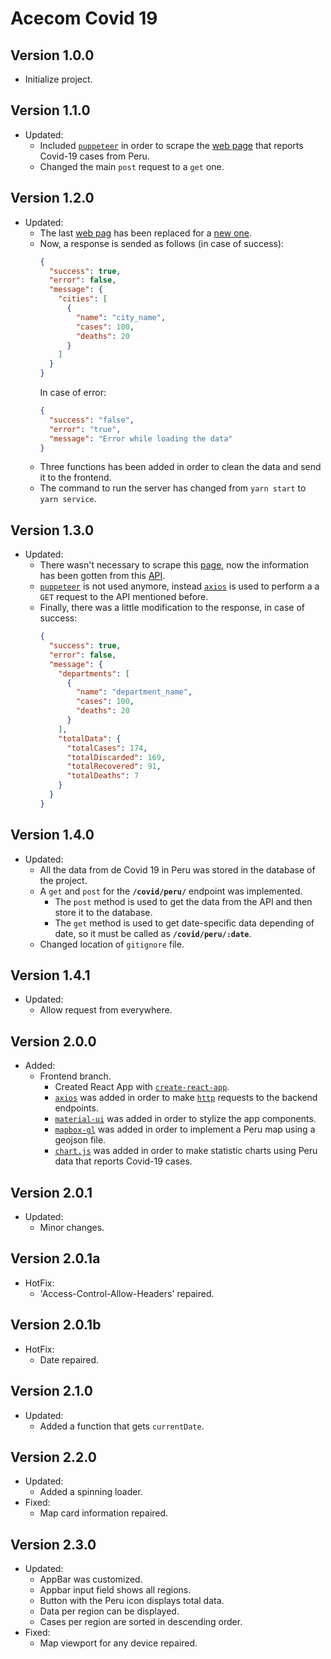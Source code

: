 # Acecom Covid 19

## Version 1.0.0

- Initialize project.

## Version 1.1.0

- Updated:
  - Included [`puppeteer`](https://github.com/puppeteer/puppeteer) in order to scrape the [web page](https://www.worldometers.info/coronavirus/country/peru/) that reports Covid-19 cases from Peru.
  - Changed the main `post` request to a `get` one.

## Version 1.2.0

- Updated:
  - The last [web pag](https://www.worldometers.info/coronavirus/country/peru/) has been replaced for a [new one](https://app.powerbi.com/view?r=eyJrIjoiNGQ2MjA0NzktMTY2NC00NzJmLWE5NGUtODJiZTIwZmY1YzFkIiwidCI6Ijc5MDVjMWZjLTkzM2MtNDUyYS04YjgzLWIyZTU2NDU1ZDE2YSIsImMiOjR9).
  - Now, a response is sended as follows (in case of success):
    ```json
    {
      "success": true,
      "error": false,
      "message": {
        "cities": [
          {
            "name": "city_name",
            "cases": 100,
            "deaths": 20
          }
        ]
      }
    }
    ```
    In case of error:
    ```json
    {
      "success": "false",
      "error": "true",
      "message": "Error while loading the data"
    }
    ```
  - Three functions has been added in order to clean the data and send it to the frontend.
  - The command to run the server has changed from `yarn start` to `yarn service`.

## Version 1.3.0

- Updated:
  - There wasn't necessary to scrape this [page](https://app.powerbi.com/view?r=eyJrIjoiNGQ2MjA0NzktMTY2NC00NzJmLWE5NGUtODJiZTIwZmY1YzFkIiwidCI6Ijc5MDVjMWZjLTkzM2MtNDUyYS04YjgzLWIyZTU2NDU1ZDE2YSIsImMiOjR9), now the information has been gotten from this [API](https://geocatmin.ingemmet.gob.pe/arcgis/rest/services/COVIT_PERU_REGION/MapServer/0/query?f=json&where=FECHA%20BETWEEN%20timestamp%20%272020-04-05%2000%3A00%3A00%27%20AND%20timestamp%20%272020-04-05%2023%3A59%3A59%27&returnGeometry=false&spatialRel=esriSpatialRelIntersects&outFields=*&orderByFields=CONFIRMADOS%20desc&outSR=102100).
  - [`puppeteer`](https://github.com/puppeteer/puppeteer) is not used anymore, instead [`axios`](https://github.com/axios/axios) is used to perform a a `GET` request to the API mentioned before.
  - Finally, there was a little modification to the response, in case of success:
    ```json
    {
      "success": true,
      "error": false,
      "message": {
        "departments": [
          {
            "name": "department_name",
            "cases": 100,
            "deaths": 20
          }
        ],
        "totalData": {
          "totalCases": 174,
          "totalDiscarded": 169,
          "totalRecovered": 91,
          "totalDeaths": 7
        }
      }
    }
    ```

## Version 1.4.0

- Updated:
  - All the data from de Covid 19 in Peru was stored in the database of the project.
  - A `get` and `post` for the **`/covid/peru/`** endpoint was implemented.
    - The `post` method is used to get the data from the API and then store it to the database.
    - The `get` method is used to get date-specific data depending of date, so it must be called as **`/covid/peru/:date`**.
  - Changed location of `gitignore` file.

## Version 1.4.1

- Updated:
  - Allow request from everywhere.

## Version 2.0.0

- Added:
  - Frontend branch.
    - Created React App with [`create-react-app`](https://github.com/facebook/create-react-app).
    - [`axios`](https://github.com/axios/axios) was added in order to make [`http`](https://nodejs.org/api/http.html) requests to the backend endpoints.
    - [`material-ui`](https://github.com/mui-org/material-ui) was added in order to stylize the app components.
    - [`mapbox-gl`](https://github.com/mapbox/mapbox-gl-js) was added in order to implement a Peru map using a geojson file.
    - [`chart.js`](https://github.com/chartjs/Chart.js) was added in order to make statistic charts using Peru data that reports Covid-19 cases.

## Version 2.0.1

- Updated:
  - Minor changes.

## Version 2.0.1a

- HotFix:
  - 'Access-Control-Allow-Headers' repaired.

## Version 2.0.1b

- HotFix:
  - Date repaired.

## Version 2.1.0

- Updated:
  - Added a function that gets `currentDate`.

## Version 2.2.0

- Updated:
  - Added a spinning loader.
- Fixed:
  - Map card information repaired.

## Version 2.3.0

- Updated:
  - AppBar was customized.
  - Appbar input field shows all regions.
  - Button with the Peru icon displays total data.
  - Data per region can be displayed.
  - Cases per region are sorted in descending order.
- Fixed:
  - Map viewport for any device repaired.
